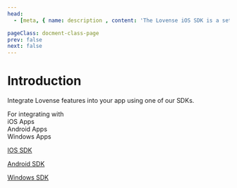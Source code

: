 ```yaml
---
head:
  - [meta, { name: description , content: 'The Lovense iOS SDK is a set of application interfaces based on iOS 8.0 and above. Use this SDK to develop applications for iOS mobile devices.' }]

pageClass: docment-class-page
prev: false
next: false
---
```

<RightMenu></RightMenu>

# Introduction

Integrate Lovense features into your app using one of our SDKs.

<div class="standard-model ">
  <div class="title" style="width:500px">For integrating with</div>
  <div class="platform-list">
    <div class="item">
      <div class="icon icon-ios"></div>
      <div class="text">iOS Apps</div>
    </div>
    <div class="item">
      <div class="icon icon-android"></div>
      <div class="text">Android Apps</div>
    </div>
    <div class="item">
      <div class="icon icon-win"></div>
      <div class="text">Windows Apps</div>
    </div>
  </div>
</div>

[IOS SDK](./native-sdks/ios-native-sdk)

[Android SDK](./native-sdks/android-native-sdk)

[Windows SDK](./native-sdks/windows-native-sdk)


